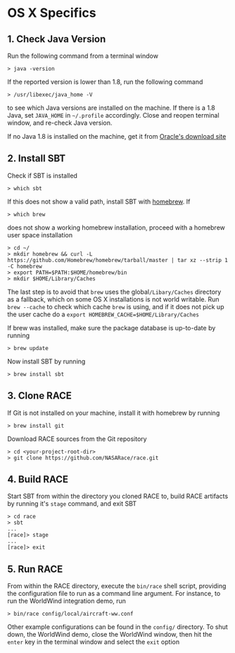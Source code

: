 # OS X Specifics

## 1. Check Java Version
Run the following command from a terminal window

    > java -version

If the reported version is lower than 1.8, run the following command

    > /usr/libexec/java_home -V

to see which Java versions are installed on the machine. If there is a 1.8 Java,
set `JAVA_HOME` in `~/.profile` accordingly. Close and reopen terminal window,
and re-check Java version.

If no Java 1.8 is installed on the machine, get it from [Oracle's download site][jdk]

## 2. Install SBT
Check if SBT is installed

    > which sbt

If this does not show a valid path, install SBT with [homebrew][brew]. If

    > which brew

does not show a working homebrew installation, proceed with a homebrew user
space installation

    > cd ~/
    > mkdir homebrew && curl -L https://github.com/Homebrew/homebrew/tarball/master | tar xz --strip 1 -C homebrew
    > export PATH=$PATH:$HOME/homebrew/bin
    > mkdir $HOME/Library/Caches

The last step is to avoid that `brew` uses the global`/Libary/Caches` directory
as a fallback, which on some OS X installations is not world writable. Run `brew
--cache` to check which cache `brew` is using, and if it does not pick up the
user cache do a `export HOMEBREW_CACHE=$HOME/Library/Caches`

If brew was installed, make sure the package database is up-to-date by running

    > brew update

Now install SBT by running

    > brew install sbt

## 3. Clone RACE
If Git is not installed on your machine, install it with homebrew by running

    > brew install git

Download RACE sources from the Git repository

    > cd <your-project-root-dir>
    > git clone https://github.com/NASARace/race.git


## 4. Build RACE
Start SBT from within the directory you cloned RACE to, build RACE artifacts by
running it's `stage` command, and exit SBT

    > cd race
    > sbt
    ...
    [race]> stage
    ...
    [race]> exit

## 5. Run RACE
From within the RACE directory, execute the `bin/race` shell script, providing
the configuration file to run as a command line argument. For instance, to run
the WorldWind integration demo, run

    > bin/race config/local/aircraft-ww.conf

Other example configurations can be found in the `config/` directory. To shut
down, the WorldWind demo, close the WorldWind window, then hit the `enter` key
in the terminal window and select the `exit` option


[jdk]: http://www.oracle.com/technetwork/java/javase/downloads/jdk8-downloads-2133151.html
[brew]: http://brew.sh/


